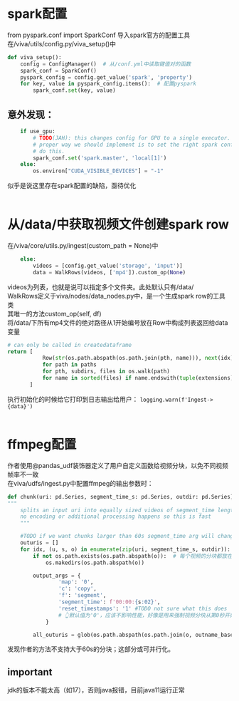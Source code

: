 # spark配置
from pyspark.conf import SparkConf 导入spark官方的配置工具<br>
在/viva/utils/config.py/viva_setup()中
```python
def viva_setup():
    config = ConfigManager()  # 从/conf.yml中读取键值对的函数
    spark_conf = SparkConf()
    pyspark_config = config.get_value('spark', 'property')
    for key, value in pyspark_config.items():  # 配置pyspark 
        spark_conf.set(key, value)
```
## 意外发现：
```python
    if use_gpu:
        # TODO(JAH): this changes config for GPU to a single executor. the
        # proper way we should implement is to set the right spark configs to
        # do this.
        spark_conf.set('spark.master', 'local[1]')
    else:
        os.environ["CUDA_VISIBLE_DEVICES"] = "-1"
```
似乎是说这里存在spark配置的缺陷，亟待优化<br> <br>
# 从/data/中获取视频文件创建spark row
在/viva/core/utils.py/ingest(custom_path = None)中
```python
    else:
        videos = [config.get_value('storage', 'input')]
        data = WalkRows(videos, ['mp4']).custom_op(None)
```
videos为列表，也就是说可以指定多个文件夹。此处默认只有/data/<br>
WalkRows定义于viva/nodes/data_nodes.py中，是一个生成spark row的工具类<br>
其唯一的方法custom_op(self, df)<br>
将/data/下所有mp4文件的绝对路径从1开始编号放在Row中构成列表返回给data变量
``` python
# can only be called in createdataframe
return [
           Row(str(os.path.abspath(os.path.join(pth, name))), next(idx))
           for path in paths
           for pth, subdirs, files in os.walk(path)
           for name in sorted(files) if name.endswith(tuple(extensions))
       ]
```
执行初始化的时候给它打印到日志输出给用户：
`logging.warn(f'Ingest->{data}')`<br> <br>
# ffmpeg配置
作者使用@pandas_udf装饰器定义了用户自定义函数给视频分块，以免不同视频帧率不一致<br>在viva/udfs/ingest.py中配置ffmpeg的输出参数时：
```python
def chunk(uri: pd.Series, segment_time_s: pd.Series, outdir: pd.Series) -> pd.DataFrame:
"""
    splits an input uri into equally sized videos of segment_time length.
    no encoding or additional processing happens so this is fast
    """

    #TODO if we want chunks larger than 60s segment_time arg will change
    outuris = []
    for idx, (u, s, o) in enumerate(zip(uri, segment_time_s, outdir)):
        if not os.path.exists(os.path.abspath(o)):  # 每个视频的分块都放在新的一个文件夹下
            os.makedirs(os.path.abspath(o))

        output_args = {
                'map': '0',
                'c': 'copy',
                'f': 'segment',
                'segment_time': f'00:00:{s:02}',
                'reset_timestamps': '1' #TODO not sure what this does 
                # 👆默认值为'0'，应该不影响性能，好像是用来强制视频分块从第0秒开始
            }

        all_outuris = glob(os.path.abspath(os.path.join(o, outname_base + '*mp4')))  # string列表包含1个视频的所有分块文件的绝对路径
```
发现作者的方法不支持大于60s的分块；这部分或可并行化。

## important
jdk的版本不能太高（如17），否则java报错，目前java11运行正常